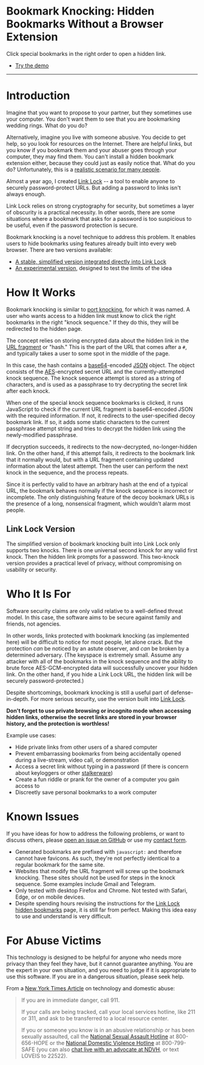 # Bookmark Knocking: Hidden Bookmarks Without a Browser Extension

Click special bookmarks in the right order to open a hidden link.

- [Try the demo](https://jstrieb.github.io/projects/hidden-bookmarks/#demo)

---

# Introduction

Imagine that you want to propose to your partner, but they sometimes use your
computer. You don't want them to see that you are bookmarking wedding rings.
What do you do?

Alternatively, imagine you live with someone abusive. You decide to get help,
so you look for resources on the Internet. There are helpful links, but you
know if you bookmark them and your abuser goes through your computer, they may
find them. You can't install a hidden bookmark extension either, because they
could just as easily notice that. What do you do? Unfortunately, this is a
[realistic scenario for many
people](https://www.nytimes.com/wirecutter/blog/domestic-abusers-can-control-your-devices-heres-how-to-fight-back/).

Almost a year ago, I created [Link Lock](https://link.myprivatemessaging.com/)
-- a tool to enable anyone to securely password-protect URLs. But adding a
password to links isn't always enough.

Link Lock relies on strong cryptography for security, but sometimes a layer of
obscurity is a practical necessity. In other words, there are some situations
where a bookmark that asks for a password is too suspicious to be useful, even
if the password protection is secure.

Bookmark knocking is a novel technique to address this problem. It enables
users to hide bookmarks using features already built into every web browser.
There are two versions available:

- [A stable, simplified version integrated directly into Link
  Lock](https://link.myprivatemessaging.com/hidden/)
- [An experimental
  version](https://jstrieb.github.io/projects/hidden-bookmarks/#demo), designed
  to test the limits of the idea


# How It Works

Bookmark knocking is similar to [port
knocking](https://en.wikipedia.org/wiki/Port_knocking), for which it was named.
A user who wants access to a hidden link must know to click the right bookmarks
in the right "knock sequence." If they do this, they will be redirected to the
hidden page.

The concept relies on storing encrypted data about the hidden link in the [URL
fragment](https://en.wikipedia.org/wiki/URI_fragment) or "hash." This is the
part of the URL that comes after a `#`, and typically takes a user to some spot
in the middle of the page.

In this case, the hash contains a
[base64](https://en.wikipedia.org/wiki/Base64)-encoded
[JSON](https://en.wikipedia.org/wiki/JSON) object. The object consists of the
[AES](https://en.wikipedia.org/wiki/Advanced_Encryption_Standard)-encrypted
secret URL and the currently-attempted knock sequence. The knock sequence
attempt is stored as a string of characters, and is used as a passphrase to
try decrypting the secret link after each knock.

When one of the special knock sequence bookmarks is clicked, it runs JavaScript
to check if the current URL fragment is base64-encoded JSON with the required
information. If not, it redirects to the user-specified decoy bookmark link. If
so, it adds some static characters to the current passphrase attempt string and
tries to decrypt the hidden link using the newly-modified passphrase. 

If decryption succeeds, it redirects to the now-decrypted, no-longer-hidden
link. On the other hand, if this attempt fails, it redirects to the bookmark
link that it normally would, but with a URL fragment containing updated
information about the latest attempt. Then the user can perform the next knock
in the sequence, and the process repeats.

Since it is perfectly valid to have an arbitrary hash at the end of a typical
URL, the bookmark behaves normally if the knock sequence is incorrect or
incomplete. The only distinguishing feature of the decoy bookmark URLs is the
presence of a long, nonsensical fragment, which wouldn't alarm most people.

## Link Lock Version

The simplified version of bookmark knocking built into Link Lock only supports
two knocks. There is one universal second knock for any valid first knock. Then
the hidden link prompts for a password. This two-knock version provides a
practical level of privacy, without compromising on usability or security.


<!--
In port knocking, a user who attempts connections to closed ports is granted
access if they connect to the correct ports in the correct order. For bookmark
knocking, a user who clicks certain, otherwise-normal bookmarks in the right
order is redirected to a hidden link.
-->



# Who It Is For

Software security claims are only valid relative to a well-defined threat
model. In this case, the software aims to be secure against family and friends,
not agencies.

In other words, links protected with bookmark knocking (as implemented here)
will be difficult to notice for most people, let alone crack. But the
protection *can* be noticed by an astute observer, and *can* be broken by a
determined adversary. (The keyspace is extremely small. Assume any attacker
with all of the bookmarks in the knock sequence and the ability to brute force
AES-GCM-encrypted data will successfully uncover your hidden link. On the other
hand, if you hide a Link Lock URL, the hidden link will be securely
password-protected.)

Despite shortcomings, bookmark knocking is still a useful part of
defense-in-depth. For more serious security, use the version built into [Link
Lock](https://link.myprivatemessaging.com/).

**Don't forget to use private browsing or incognito mode when accessing hidden
links, otherwise the secret links are stored in your browser history, and the
protection is worthless!**

Example use cases:

- Hide private links from other users of a shared computer
- Prevent embarrassing bookmarks from being accidentally opened during a
  live-stream, video call, or demonstration
- Access a secret link without typing in a password (if there is concern about
  keyloggers or other [stalkerware](https://en.wikipedia.org/wiki/Stalkerware))
- Create a fun riddle or prank for the owner of a computer you gain access to 
- Discreetly save personal bookmarks to a work computer



# Known Issues

If you have ideas for how to address the following problems, or want to discuss
others, please [open an issue on
GitHub](https://github.com/aminulislamontor/link-lock/issues/new) or use my [contact
form](https://jstrieb.github.io/about#contact).

- Generated bookmarks are prefixed with `javascript:` and therefore cannot have
  favicons. As such, they're not perfectly identical to a regular bookmark for
  the same site.
- Websites that modify the URL fragment will screw up the bookmark knocking.
  These sites should not be used for steps in the knock sequence. Some examples
  include Gmail and Telegram.
- Only tested with desktop Firefox and Chrome. Not tested with Safari, Edge, or
  on mobile devices.
- Despite spending hours revising the instructions for the [Link Lock hidden
  bookmarks](https://link.myprivatemessaging.com/hidden/) page, it is still far
  from perfect. Making this idea easy to use and understand is very difficult.



# For Abuse Victims

This technology is designed to be helpful for anyone who needs more privacy
than they feel they have, but it cannot guarantee anything. You are the expert
in your own situation, and you need to judge if it is appropriate to use this
software. If you are in a dangerous situation, please seek help.

From a [New York Times
Article](https://www.nytimes.com/wirecutter/blog/domestic-abusers-can-control-your-devices-heres-how-to-fight-back/)
on technology and domestic abuse:

> If you are in immediate danger, call 911.
> 
> If your calls are being tracked, call your local services hotline, like 211
> or 311, and ask to be transferred to a local resource center.
> 
> If you or someone you know is in an abusive relationship or has been sexually
> assaulted, call the [National Sexual Assault
> Hotline](https://www.rainn.org/get-help/national-sexual-assault-hotline) at
> 800-656-HOPE or the [National Domestic Violence
> Hotline](https://www.thehotline.org/) at 800-799-SAFE (you can also [chat
> live with an advocate at
> NDVH](https://www.thehotline.org/what-is-live-chat/), or text LOVEIS to
> 22522).
